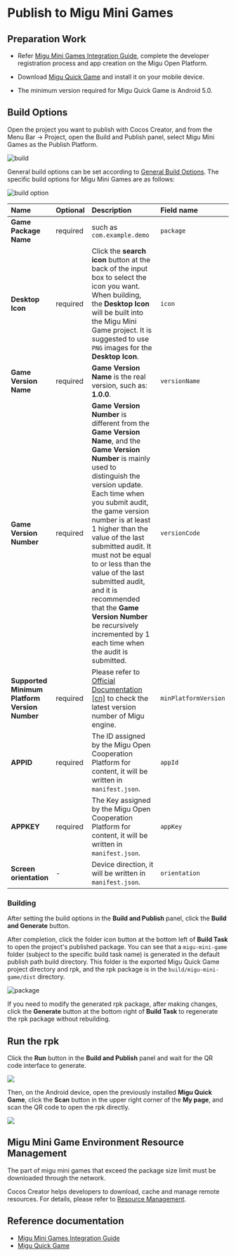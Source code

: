 # Publish to Migu Mini Games

## Preparation Work

- Refer [Migu Mini Games Integration Guide](https://open.migufun.com/document/detail?id=640), complete the developer registration process and app creation on the Migu Open Platform.

- Download [Migu Quick Game](https://g.migufun.com/cocosdebugtool) and install it on your mobile device.

- The minimum version required for Migu Quick Game is Android 5.0.

## Build Options

Open the project you want to publish with Cocos Creator, and from the Menu Bar -> Project, open the Build and Publish panel, select Migu Mini Games as the Publish Platform.

![build](./publish-migu-mini-game/build.png)

General build options can be set according to [General Build Options](build-options.md). The specific build options for Migu Mini Games are as follows:

![build option](./publish-migu-mini-game/build-option.png)

| Name | Optional | Description | Field name |
| :-- | :-- | :-- | :-- |
| **Game Package Name** | required | such as `com.example.demo` | `package` |
| **Desktop Icon** | required | Click the **search icon** button at the back of the input box to select the icon you want. When building, the **Desktop Icon** will be built into the Migu Mini Game project. It is suggested to use `PNG` images for the **Desktop Icon**. | `icon` |
| **Game Version Name** | required | **Game Version Name** is the real version, such as: **1.0.0**. | `versionName` |
| **Game Version Number** | required |  **Game Version Number** is different from the **Game Version Name**, and the **Game Version Number** is mainly used to distinguish the version update. Each time when you submit audit, the game version number is at least 1 higher than the value of the last submitted audit. It must not be equal to or less than the value of the last submitted audit, and it is recommended that the **Game Version Number** be recursively incremented by 1 each time when the audit is submitted. | `versionCode` |
| **Supported Minimum Platform Version Number** | required | Please refer to [Official Documentation [cn]](https://open.migufun.com/document/detail?id=640) to check the latest version number of Migu engine. | `minPlatformVersion` |
| **APPID** | required | The ID assigned by the Migu Open Cooperation Platform for content, it will be written in `manifest.json`.| `appId` |
| **APPKEY** | required | The Key assigned by the Migu Open Cooperation Platform for content, it will be written in `manifest.json`.| `appKey` |
| **Screen orientation** | - | Device direction, it will be written in `manifest.json`.| `orientation` |

### Building

After setting the build options in the **Build and Publish** panel, click the **Build and Generate** button.

After completion, click the folder icon button at the bottom left of **Build Task** to open the project's published package. You can see that a `migu-mini-game` folder (subject to the specific build task name) is generated in the default publish path build directory. This folder is the exported Migu Quick Game project directory and rpk, and the rpk package is in the `build/migu-mini-game/dist` directory.

![package](./publish-migu-mini-game/package.png)

If you need to modify the generated rpk package, after making changes, click the **Generate** button at the bottom right of **Build Task** to regenerate the rpk package without rebuilding.

## Run the rpk

Click the **Run** button in the **Build and Publish** panel and wait for the QR code interface to generate.

![](./publish-migu-mini-game/qr_code.png)

Then, on the Android device, open the previously installed **Migu Quick Game**, click the **Scan** button in the upper right corner of the **My page**, and scan the QR code to open the rpk directly.

![](./publish-migu-mini-game/migu-instant_scan_install.png)

## Migu Mini Game Environment Resource Management

The part of migu mini games that exceed the package size limit must be downloaded through the network.

Cocos Creator helps developers to download, cache and manage remote resources. For details, please refer to [Resource Management](../../asset/cache-manager.md).

## Reference documentation

- [Migu Mini Games Integration Guide](https://open.migufun.com/document/detail?id=640)
- [Migu Quick Game](https://g.migufun.com/cocosdebugtool)
